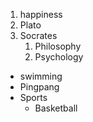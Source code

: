 1. happiness
2. Plato
3. Socrates
    1. Philosophy
    2. Psychology

* swimming
* Pingpang
* Sports
  * Basketball
